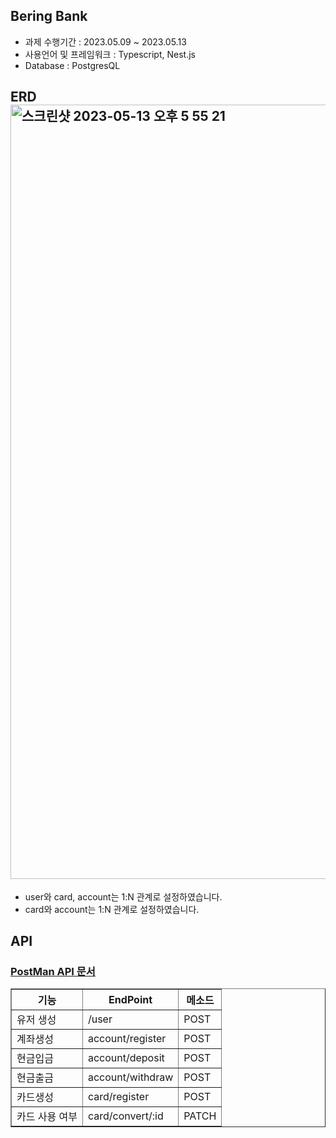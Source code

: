 ## Bering Bank

* 과제 수행기간 : 2023.05.09 ~ 2023.05.13
* 사용언어 및 프레임워크 : Typescript, Nest.js
* Database : PostgresQL

## ERD<img width="1239" alt="스크린샷 2023-05-13 오후 5 55 21" src="https://github.com/mj-song00/beringBank/assets/104669297/6babaabd-d90d-4235-9117-3287cd99f30b">
* user와 card, account는 1:N 관계로 설정하였습니다.
* card와 account는 1:N 관계로 설정하였습니다.

## API
### <a href='https://documenter.getpostman.com/view/23879843/2s93ecwq6J'>PostMan API 문서</a>
<table border='1'>
  <th> 기능 </th> 
  <th> EndPoint </th>
  <th> 메소드 </th>
  <tr>
    <td> 유저 생성 </td>
    <td> /user </td>
    <td> POST </td>
    <tr>
      <td> 계좌생성 </td>
      <td> account/register </td>
      <td> POST </td>
      <tr>
      <td> 현금입금 </td>
      <td> account/deposit </td>
      <td> POST </td>
      <tr>
      <td> 현금출금 </td>
      <td> account/withdraw </td>
      <td> POST </td>
      <tr>
        <td> 카드생성 </td>
      <td> card/register </td>
      <td> POST </td>
        <tr>
           <td> 카드 사용 여부 </td>
      <td> card/convert/:id </td>
      <td> PATCH </td>
       </table>


          
